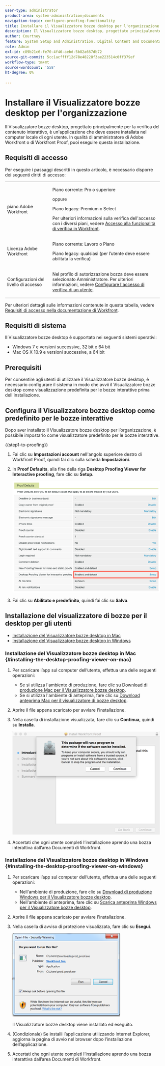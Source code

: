 ```yaml
---
user-type: administrator
product-area: system-administration;documents
navigation-topic: configure-proofing-functionality
title: Installare il Visualizzatore bozze desktop per l'organizzazione
description: Il Visualizzatore bozze desktop, progettato principalmente per la verifica del contenuto interattivo, è un'applicazione che deve essere installata nel computer locale di ogni utente. In qualità di amministratore di Adobe Workfront o di Workfront Proof, puoi eseguire questa installazione.
author: Courtney
feature: System Setup and Administration, Digital Content and Documents
role: Admin
exl-id: c89b21c6-fe70-4f46-aebd-5b82a667db72
source-git-commit: 5cc1acffff12d78e48228f3ae223514c0ff379ef
workflow-type: tm+mt
source-wordcount: '558'
ht-degree: 0%

---
```


# Installare il Visualizzatore bozze desktop per l&#39;organizzazione

<!--Audited: 05/2024-->

Il Visualizzatore bozze desktop, progettato principalmente per la verifica del contenuto interattivo, è un&#39;applicazione che deve essere installata nel computer locale di ogni utente. In qualità di amministratore di Adobe Workfront o di Workfront Proof, puoi eseguire questa installazione.

## Requisiti di accesso

Per eseguire i passaggi descritti in questo articolo, è necessario disporre dei seguenti diritti di accesso:

<table style="table-layout:auto">
 <col> 
 <col> 
 <tbody> 
  <tr> 
   <td role="rowheader">piano Adobe Workfront</td> 
   <td> <p>Piano corrente: Pro o superiore</p> <p>oppure</p> <p>Piano legacy: Premium o Select</p> <p>Per ulteriori informazioni sulla verifica dell'accesso con i diversi piani, vedere <a href="../../../administration-and-setup/manage-workfront/configure-proofing/access-to-proofing-functionality.md" class="MCXref xref">Accesso alla funzionalità di verifica in Workfront</a>.</p> </td> 
  </tr> 
  <tr> 
   <td role="rowheader">Licenza Adobe Workfront</td> 
   <td> <p>Piano corrente: Lavoro o Piano</p> <p>Piano legacy: qualsiasi (per l’utente deve essere abilitata la verifica)</p> </td> 
  </tr> 
  <tr> 
   <td role="rowheader">Configurazioni del livello di accesso</td> 
   <td> <p>Nel profilo di autorizzazione bozza deve essere selezionato Amministratore. Per ulteriori informazioni, vedere <a href="../../../administration-and-setup/manage-workfront/configure-proofing/configure-a-users-proofing-access.md" class="MCXref xref">Configurare l'accesso di verifica di un utente</a>.</p> </td> 
  </tr> 
 </tbody> 
</table>

Per ulteriori dettagli sulle informazioni contenute in questa tabella, vedere [Requisiti di accesso nella documentazione di Workfront](/help/quicksilver/administration-and-setup/add-users/access-levels-and-object-permissions/access-level-requirements-in-documentation.md).

## Requisiti di sistema

Il Visualizzatore bozze desktop è supportato nei seguenti sistemi operativi:

* Windows 7 e versioni successive, 32 bit e 64 bit
* Mac OS X 10.9 e versioni successive, a 64 bit

## Prerequisiti

Per consentire agli utenti di utilizzare il Visualizzatore bozze desktop, è necessario configurare il sistema in modo che avvii il Visualizzatore bozze desktop come visualizzazione predefinita per le bozze interattive prima dell&#39;installazione.

## Configura il Visualizzatore bozze desktop come predefinito per le bozze interattive

Dopo aver installato il Visualizzatore bozze desktop per l’organizzazione, è possibile impostarlo come visualizzatore predefinito per le bozze interattive.

{{step1-to-proofing}}

1. Fai clic su **Impostazioni account** nell&#39;angolo superiore destro di Workfront Proof, quindi fai clic sulla scheda **Impostazioni**.

1. In **Proof Defaults**, alla fine della riga **Desktop Proofing Viewer for Interactive proofing**, fare clic su **Setup**.

   ![Valori predefiniti bozza](assets/proof-defaults.png)

1. Fai clic su **Abilitato e predefinito**, quindi fai clic su **Salva**.

## Installazione del visualizzatore di bozze per il desktop per gli utenti

* [Installazione del Visualizzatore bozze desktop in Mac](#installing-the-desktop-proofing-viewer-on-mac)
* [Installazione del Visualizzatore bozze desktop in Windows](#installing-the-desktop-proofing-viewer-on-windows)

### Installazione del Visualizzatore bozze desktop in Mac {#installing-the-desktop-proofing-viewer-on-mac}

1. Per scaricare l’app sul computer dell’utente, effettua una delle seguenti operazioni:

   * Se si utilizza l&#39;ambiente di produzione, fare clic su [Download di produzione Mac per il Visualizzatore bozze desktop](https://assets.proofhq.com/nativeviewer/desktop_viewer/Workfront+Proof-2.1.19.pkg).
   * Se si utilizza l&#39;ambiente di anteprima, fare clic su [Download anteprima Mac per il visualizzatore di bozze desktop](https://assets.preview.proofhq.com/nativeviewer/desktop_viewer/Workfront+Proof+Preview-2.1.19.pkg).

1. Aprire il file appena scaricato per avviare l&#39;installazione.
1. Nella casella di installazione visualizzata, fare clic su **Continua**, quindi su **Installa**.

   ![Casella di installazione](assets/install-wf-proof-box.png)

1. Accertati che ogni utente completi l’installazione aprendo una bozza interattiva dall’area Documenti di Workfront.

### Installazione del Visualizzatore bozze desktop in Windows {#installing-the-desktop-proofing-viewer-on-windows}

1. Per scaricare l’app sul computer dell’utente, effettua una delle seguenti operazioni:

   * Nell&#39;ambiente di produzione, fare clic su [Download di produzione Windows per il Visualizzatore bozze desktop](https://assets.proofhq.com/nativeviewer/desktop_viewer/Workfront+Proof+Setup+2.1.19.exe).
   * Nell&#39;ambiente di anteprima, fare clic su [Scarica anteprima Windows per il Visualizzatore bozze desktop](https://assets.preview.proofhq.com/nativeviewer/desktop_viewer/Workfront+Proof+Preview+Setup+2.1.19.exe).

1. Aprire il file appena scaricato per avviare l&#39;installazione.
1. Nella casella di avviso di protezione visualizzata, fare clic su **Esegui**.

   ![Screen_Shot_2018-05-02_at_10.56.55_AM.png](assets/screen-shot-2018-05-02-at-10.56.55-am-350x271.png)

   Il Visualizzatore bozze desktop viene installato ed eseguito.

1. (Condizionale) Se installi l’applicazione utilizzando Internet Explorer, aggiorna la pagina di avvio nel browser dopo l’installazione dell’applicazione.
1. Accertati che ogni utente completi l’installazione aprendo una bozza interattiva dall’area Documenti di Workfront.
